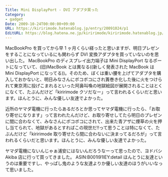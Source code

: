 ```yaml
---
Title: Mini DisplayPort - DVI アダプタ買った
Category:
- gadget
Date: 2009-10-24T00:00:00+09:00
URL: https://kiririmode.hatenablog.jp/entry/20091024/p1
EditURL: https://blog.hatena.ne.jp/kiririmode/kiririmode.hatenablog.jp/atom/entry/8454420450078212471
---
```


MacBookPro を買ってから早 1 ヶ月くらい経ったと思いますが、明日プレゼンをすることになっているにも関わらず DVI 変換アダプタを買っていないのを思い出した。
MacBookPro のディスプレイ出力端子は Mini DisplayPort なるポートになっていて、(旧)MacBook とは異なる((新しく発表された MacBook は Mini DisplayPort になってる))。そのため、ぼくは重い腰を上げてアダプタを購入しておかないと、明日みなさんにボコボコにされ簀巻き化した後に火をつけられて東京湾に投げこまれるといった阿鼻叫喚の地獄絵図が展開されることはとくになくて、たぶんだけど「kiririmode クソだなー」って言われるくらいだと思います。ほんとうに、みんな優しい友達でよかった。

近所のヤマダ電機に行ったらあるだろとか思ってヤマダ電機に行ったら、「お取り寄せになります」って言われたんだけど、お取り寄せしてたら明日のプレゼンに間に合わなくて、みなさんにボコボコにされて、出来た青アザに煙草の火を押し当てられて、地獄があるとすればこの現世だ!!って思うことは特になくて、たぶんだけど「kiririmode 取り寄せたら間に合わないに決まってるだろが」って言われるくらいだと思います。ほんとうに、みんな優しい友達でよかった。

ヤマダ電機にないんじゃぁ浦安にはないんだろうなーって思ったので、ヨドバシ Akiba 店に行って買ってきました。
ASIN:B001I91IEY:detail
ほんとうに友達というのは重要ですし、やっぱし鬼のような友達よりか優しい友達のほうがいいなって思いました。
